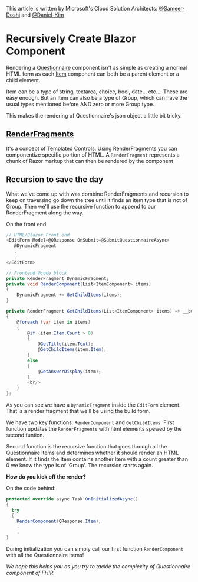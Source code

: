 This article is written by Microsoft's Cloud Solution Architects: [@Sameer-Doshi](https://github.com/SameerDoshi) and [@Daniel-Kim](https://github.com/i-am-dan)

# Recursively Create Blazor Component

Rendering a [Questionnaire](https://www.hl7.org/fhir/questionnaire.html) component isn't as simple as creating a normal HTML form as each [Item](https://www.hl7.org/fhir/questionnaire-definitions.html#Questionnaire.item) component can both be a parent element or a child element. 

Item can be a type of string, textarea, choice, bool, date... etc.... These are easy enough. But an Item can also be a type of Group, which can have the usual types mentioned before AND zero or more Group type.

This makes the rendering of Questionnaire's json object a little bit tricky.

## [RenderFragments](https://www.syncfusion.com/faq/blazor/components/how-do-you-create-elements-dynamically-in-blazor)

It's a concept of Templated Controls. Using RenderFragments you can componentize specific portion of HTML. A `RenderFragment` represents a chunk of Razor markup that can then be rendered by the component

## Recursion to save the day

What we've come up with was combine RenderFragments and recursion to keep on traversing go down the tree until it finds an item type that is not of Group. Then we'll use the recursive function to append to our RenderFragment along the way.

On the front end:

``` C#
// HTML/Blazor Front end
<EditForm Model=@QResponse OnSubmit=@SubmitQuestionnaireAsync>
   @DynamicFragment
   .
   .
</EditForm>

// Frontend @code block
private RenderFragment DynamicFragment;
private void RenderComponent(List<ItemComponent> items)
{
    DynamicFragment += GetChildItems(items);       
}

private RenderFragment GetChildItems(List<ItemComponent> items) => __builder =>
{
    @foreach (var item in items)
    {
        @if (item.Item.Count > 0)
        {
            @GetTitle(item.Text);
            @GetChildItems(item.Item);
        }
        else
        {
            @GetAnswerDisplay(item);
        }
        <br/>
    }
};
```

As you can see we have a `DynamicFragment` inside the `EditForm` element. That is a render fragment that we'll be using the build form.

We have two key functions: `RenderComponent` and `GetChildItems`. First function updates the `RenderFragments` with html elements spewed by the second funtion.

Second function is the recursive function that goes through all the Questionnaire items and determines whether it should render an HTML element. If it finds the Item contains another Item with a count greater than 0 we know the type is of 'Group'. The recursion starts again.

**How do you kick off the render?**

On the code behind:

``` C#
protected override async Task OnInitializedAsync()
{
  try
  {
    RenderComponent(QResponse.Item);
    .
    .
}
```

During initialization you can simply call our first function `RenderComponent` with all the Questionnaire items!

_We hope this helps you as you try to tackle the complexity of Questionnaire component of FHIR._


